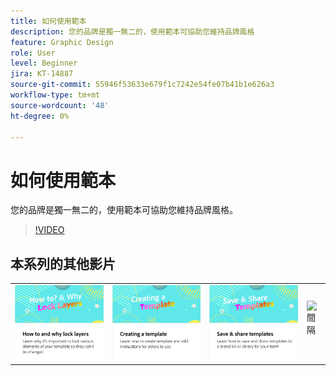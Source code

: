 ```yaml
---
title: 如何使用範本
description: 您的品牌是獨一無二的，使用範本可協助您維持品牌風格
feature: Graphic Design
role: User
level: Beginner
jira: KT-14887
source-git-commit: 55946f53633e679f1c7242e54fe07b41b1e626a3
workflow-type: tm+mt
source-wordcount: '48'
ht-degree: 0%

---
```


# 如何使用範本

您的品牌是獨一無二的，使用範本可協助您維持品牌風格。

>[!VIDEO](https://video.tv.adobe.com/v/3427099?quality=12&learn=on&hidetitle=true)

## 本系列的其他影片

<table style="table-layout:fixed">
<tr>
    <td>
            <a href="lock-layers.md">
                <img alt="如何和為何鎖定圖層" src="assets/lock-layers.png" />
            </a>
    </td>
    <td>
         <a href="create-templates.md">
            <img alt="建立範本" src="assets/create-template.png" />
         </a>
    </td>
    <td>
            <a href="share-templates.md">
                <img alt="儲存和共用範本" src="assets/share-templates.png" />
            </a>
    </td>
    <td>
      <img alt="間隔" src="../assets/Whitespacer.png" />
      <div>
      <br>
    </td>
</tr>
</table>
